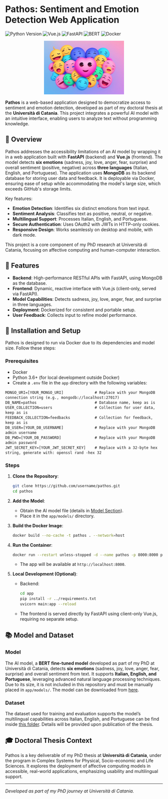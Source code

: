 
# Pathos: Sentiment and Emotion Detection Web Application

![Python Version](https://img.shields.io/badge/python-3.6%2B-blue?style=flat-square)
![Vue.js](https://img.shields.io/badge/Vue.js-3.x-green?style=flat-square)
![FastAPI](https://img.shields.io/badge/FastAPI-0.68%2B-red?style=flat-square)
![BERT](https://img.shields.io/badge/BERT-fine--tuned-orange?style=flat-square)
![Docker]([Docker](https://img.shields.io/badge/docker-%230db7ed.svg?style=flat-square&logo=docker&logoColor=white))

<p align="center">
  <img width="256" height="171" src="app/static/img/emotions-banner.jpg">
</p>

**Pathos** is a web-based application designed to democratize access to sentiment and emotion detection, developed as part of my doctoral thesis at the **Università di Catania**. This project integrates a powerful AI model with an intuitive interface, enabling users to analyze text without programming knowledge.

## 🌟 Overview

Pathos addresses the accessibility limitations of an AI model by wrapping it in a web application built with **FastAPI** (backend) and **Vue.js** (frontend). The model detects **six emotions** (sadness, joy, love, anger, fear, surprise) and overall sentiment (positive, negative) across **three languages** (Italian, English, and Portuguese). The application uses **MongoDB** as its backend database for storing user data and feedback. It is deployable via Docker, ensuring ease of setup while accommodating the model's large size, which exceeds GitHub's storage limits.

Key features:
- **Emotion Detection**: Identifies six distinct emotions from text input.
- **Sentiment Analysis**: Classifies text as positive, neutral, or negative.
- **Multilingual Support**: Processes Italian, English, and Portuguese.
- **Secure Authentication**: Uses OAuth2 with JWTs in HTTP-only cookies.
- **Responsive Design**: Works seamlessly on desktop and mobile, with dark mode.

This project is a core component of my PhD research at Università di Catania, focusing on affective computing and human-computer interaction.

## 🚀 Features

- **Backend**: High-performance RESTful APIs with FastAPI, using MongoDB as the database.
- **Frontend**: Dynamic, reactive interface with Vue.js (client-only, served via FastAPI).
- **Model Capabilities**: Detects sadness, joy, love, anger, fear, and surprise in three languages.
- **Deployment**: Dockerized for consistent and portable setup.
- **User Feedback**: Collects input to refine model performance.

## 🔧 Installation and Setup

Pathos is designed to run via Docker due to its dependencies and model size. Follow these steps:

### Prerequisites
- Docker
- Python 3.6+ (for local development outside Docker)
- Create a `.env` file in the `app` directory with the following variables:

```plaintext
MONGO_URI=[YOUR_MONGO_URI]              # Replace with your MongoDB connection string (e.g., mongodb://localhost:27017)
DB_NAME=pathos                          # Database name, keep as is
USER_COLLECTION=users                   # Collection for user data, keep as is
FEEDBACK_COLLECTION=feedbacks           # Collection for feedback, keep as is
DB_USER=[YOUR_DB_USERNAME]              # Replace with your MongoDB admin username
DB_PWD=[YOUR_DB_PASSWORD]               # Replace with your MongoDB admin password
JWT_SECRET_KEY=[YOUR_JWT_SECRET_KEY]    # Replace with a 32-byte hex string, generate with: openssl rand -hex 32
```

### Steps

1. **Clone the Repository**:

   ```bash
   git clone https://github.com/username/pathos.git
   cd pathos
   ```

2. **Add the Model**:

   - Obtain the AI model file (details in [Model Section](#-model-and-dataset)).
   - Place it in the `app/models/` directory.

3. **Build the Docker Image**:

   ```bash
   docker build --no-cache -t pathos . --network=host
   ```

4. **Run the Container**:

   ```bash
   docker run --restart unless-stopped -d --name pathos -p 8000:8000 pathos
   ```

   - The app will be available at `http://localhost:8000`.

5. **Local Development (Optional)**:

   - Backend:

     ```bash
     cd app
     pip install -r ../requirements.txt
     uvicorn main:app --reload
     ```

   - The frontend is served directly by FastAPI using client-only Vue.js, requiring no separate setup.

## 📚 Model and Dataset

### Model
The AI model, a **BERT fine-tuned model** developed as part of my PhD at Università di Catania, detects **six emotions** (sadness, joy, love, anger, fear, surprise) and overall sentiment from text. It supports **Italian, English, and Portuguese**, leveraging advanced natural language processing techniques. Due to its size, it is not included in this repository and must be manually placed in `app/models/`. The model can be downloaded from [here](https://1drv.ms/u/c/a2bf6180319a29bd/EcUeM06-gXNDjL8Nc1HiAQ0BDbfMcz9AdSL7JEbEEvr_Lw?e=ONBFJK).

### Dataset
The dataset used for training and evaluation supports the model’s multilingual capabilities across Italian, English, and Portuguese can be find inside [this folder](https://1drv.ms/f/c/a2bf6180319a29bd/Eqdw3N--D5tJsl2edeNGOCgBwmOBRKEtQu0Q-Mjd4yJvFQ?e=aRRfiY). Details will be provided upon publication of the thesis.

## 🎓 Doctoral Thesis Context

Pathos is a key deliverable of my PhD thesis at **Università di Catania**, under the program in Complex Systems for Physical, Socio-economic and Life Sciences. It explores the deployment of affective computing models in accessible, real-world applications, emphasizing usability and multilingual support.

---

*Developed as part of my PhD journey at Università di Catania.*